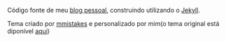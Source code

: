 Código fonte de meu [blog pessoal](http://samuelmoraes.com), construindo utilizando o [Jekyll](http://jekyllrb.com/).

Tema criado por [mmistakes](https://github.com/mmistakes) e personalizado por mim(o tema original está diponível [aqui](https://github.com/mmistakes/hpstr-jekyll-theme/))
